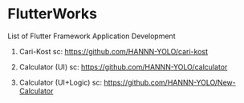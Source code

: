 # FlutterWorks
 List of Flutter Framework Application Development
1. Cari-Kost
   sc: https://github.com/HANNN-YOLO/cari-kost

2. Calculator (UI)
   sc: https://github.com/HANNN-YOLO/calculator

3. Calculator (UI+Logic)
   sc: https://github.com/HANNN-YOLO/New-Calculator
   
